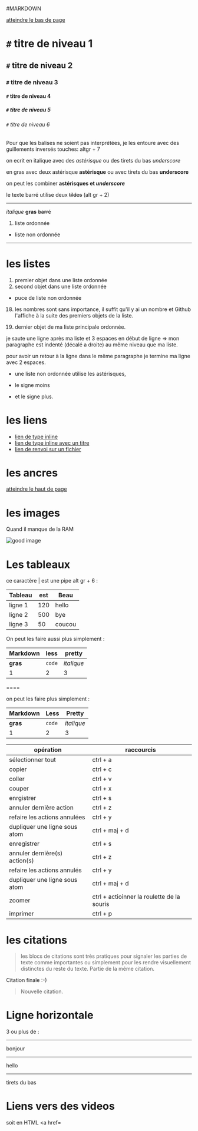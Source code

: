 #MARKDOWN

<a name="top">

[atteindre le bas de page](#ancres)

# `#` titre de niveau 1
## `#` titre de niveau 2
### `#` titre de niveau 3
#### `#` titre de niveau 4
##### `#` titre de niveau 5
###### `#` titre de niveau 6

 Pour que les balises ne soient pas interprétées, je les entoure avec des guillements
 inversés touches: altgr + 7

on ecrit en italique avec des *astérisque* ou des tirets du bas  _underscore_

en gras avec deux astérisque **astérisque** ou avec  tirets du bas  __underscore__

on peut les combiner **astérisques et _underscore_**

le texte barré utilise deux ~~tildes~~ (alt gr + 2)

--------------------------------------
*italique* **gras** ~~barré~~
1. liste ordonnée
 * liste non ordonnée

--------------------------------------


# les listes

1. premier objet dans une liste ordonnée
2. second objet dans une liste ordonnée
 * puce de liste non ordonnée
18. les nombres sont sans importance, il suffit qu'il y ai un nombre et Github l'affiche à la suite des premiers objets de la liste.

4. dernier objet de ma liste principale ordonnée.

je saute une ligne après ma liste et 3 espaces en début de ligne => mon paragraphe est indenté (décalé a droite) au même niveau que ma liste.

pour avoir un retour à la ligne dans le même paragraphe je termine ma ligne avec 2 espaces.

  * une liste non ordonnée utilise les astérisques,
  - le signe moins
  + et le signe plus.

# les liens

 * [lien de type inline](https://www.google.com)
 * [lien de type inline avec un titre](https://www.google.com "accueil de Google")
 * [lien de renvoi sur un fichier](https://github.com/sebastienmiatti/partages/blob/master/html/bon_noel.html)

# les ancres

<a name= "ancres">

[atteindre le haut de page](#atop)

# les images
Quand il manque de la RAM

![good image](https://media.giphy.com/media/3ohzdO84MZulzx0cso/giphy.gif)


# Les tableaux

ce caractère | est une pipe alt gr + 6 :

| Tableau | est | Beau |
|---------|-----|------|
| ligne 1 | 120 | hello |
| ligne 2 | 500 | bye |
| ligne 3 | 50 | coucou |


On peut les faire aussi plus simplement :

Markdown | less | pretty
---|---|---
**gras** | `code` | *italique*
1 | 2 | 3

====

 on peut les faire plus simplement  :

Markdown | Less | Pretty
 --- | --- | ---
 **gras** | `code` | *italique*
 1 | 2 | 3

opération  | raccourcis
--- | ---
sélectionner tout | ctrl + a
copier | ctrl + c
coller | ctrl + v
couper | ctrl + x
enrgistrer | ctrl + s
annuler dernière action | ctrl + z
refaire les actions annulées | ctrl + y
dupliquer une ligne sous atom | ctrl + maj + d
enregistrer | ctrl + s
annuler dernière(s) action(s) | ctrl + z
refaire les actions annulés | ctrl + y
dupliquer une ligne sous atom | ctrl + maj + d
zoomer | ctrl + actioinner la roulette de la souris
imprimer | ctrl + p

# les citations

> les blocs de citations sont très pratiques pour signaler les parties de texte comme importantes ou simplement pour les rendre visuellement distinctes du reste du texte.
> Partie de la même citation.

Citation finale :-)

> Nouvelle citation.

# Ligne horizontale

3 ou plus de :

---

bonjour

***

hello

___

tirets du bas


# Liens vers des videos

soit en HTML
<a href=
